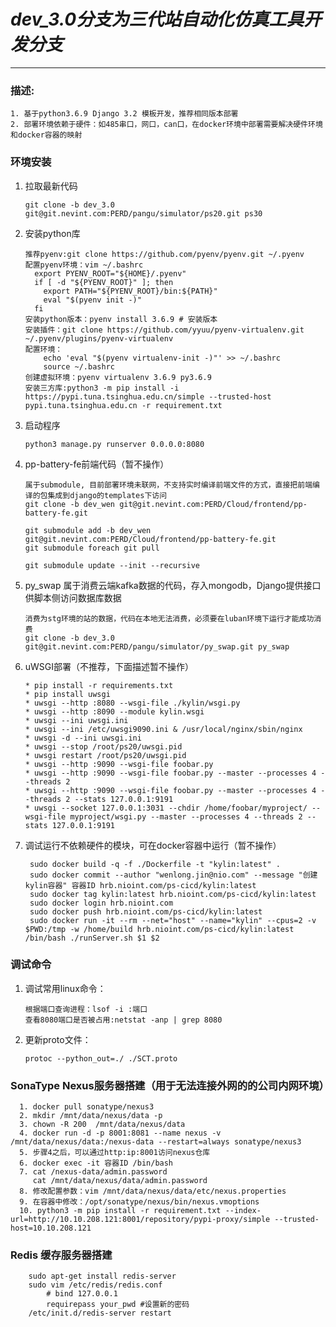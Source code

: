 # ***dev_3.0分支为三代站自动化仿真工具开发分支***
***
### 描述:
    1. 基于python3.6.9 Django 3.2 模板开发，推荐相同版本部署
    2. 部署环境依赖于硬件：如485串口，网口，can口，在docker环境中部署需要解决硬件环境和docker容器的映射
### 环境安装
1. 拉取最新代码
    ```
    git clone -b dev_3.0 git@git.nevint.com:PERD/pangu/simulator/ps20.git ps30
    ```
2. 安装python库
    ```
   推荐pyenv:git clone https://github.com/pyenv/pyenv.git ~/.pyenv
   配置pyenv环境：vim ~/.bashrc
      export PYENV_ROOT="${HOME}/.pyenv"
      if [ -d "${PYENV_ROOT}" ]; then
        export PATH="${PYENV_ROOT}/bin:${PATH}"
        eval "$(pyenv init -)"
      fi
   安装python版本：pyenv install 3.6.9 # 安装版本
   安装插件：git clone https://github.com/yyuu/pyenv-virtualenv.git ~/.pyenv/plugins/pyenv-virtualenv
   配置环境：
        echo 'eval "$(pyenv virtualenv-init -)"' >> ~/.bashrc
        source ~/.bashrc
   创建虚拟环境：pyenv virtualenv 3.6.9 py3.6.9 
   安装三方库:python3 -m pip install -i https://pypi.tuna.tsinghua.edu.cn/simple --trusted-host pypi.tuna.tsinghua.edu.cn -r requirement.txt
    ```
3. 启动程序
   ```
   python3 manage.py runserver 0.0.0.0:8080
   ```
4. pp-battery-fe前端代码（暂不操作）
   ```
   属于submodule, 目前部署环境未联网，不支持实时编译前端文件的方式，直接把前端编译的包集成到django的templates下访问
   git clone -b dev_wen git@git.nevint.com:PERD/Cloud/frontend/pp-battery-fe.git
   
   git submodule add -b dev_wen git@git.nevint.com:PERD/Cloud/frontend/pp-battery-fe.git
   git submodule foreach git pull
   
   git submodule update --init --recursive
   ```
5. py_swap 属于消费云端kafka数据的代码，存入mongodb，Django提供接口供脚本侧访问数据库数据
   ```
   消费为stg环境的站的数据，代码在本地无法消费，必须要在luban环境下运行才能成功消费
   git clone -b dev_3.0 git@git.nevint.com:PERD/pangu/simulator/py_swap.git py_swap
   ```
6. uWSGI部署（不推荐，下面描述暂不操作）
   ```
   * pip install -r requirements.txt
   * pip install uwsgi
   * uwsgi --http :8080 --wsgi-file ./kylin/wsgi.py 
   * uwsgi --http :8090 --module kylin.wsgi
   * uwsgi --ini uwsgi.ini 
   * uwsgi --ini /etc/uwsgi9090.ini & /usr/local/nginx/sbin/nginx
   * uwsgi -d --ini uwsgi.ini
   * uwsgi --stop /root/ps20/uwsgi.pid
   * uwsgi restart /root/ps20/uwsgi.pid
   * uwsgi --http :9090 --wsgi-file foobar.py
   * uwsgi --http :9090 --wsgi-file foobar.py --master --processes 4 --threads 2
   * uwsgi --http :9090 --wsgi-file foobar.py --master --processes 4 --threads 2 --stats 127.0.0.1:9191
   * uwsgi --socket 127.0.0.1:3031 --chdir /home/foobar/myproject/ --wsgi-file myproject/wsgi.py --master --processes 4 --threads 2 --stats 127.0.0.1:9191
   ```
7. 调试运行不依赖硬件的模块，可在docker容器中运行（暂不操作）
   ```
    sudo docker build -q -f ./Dockerfile -t "kylin:latest" .
    sudo docker commit --author "wenlong.jin@nio.com" --message "创建kylin容器" 容器ID hrb.nioint.com/ps-cicd/kylin:latest
    sudo docker tag kylin:latest hrb.nioint.com/ps-cicd/kylin:latest
    sudo docker login hrb.nioint.com
    sudo docker push hrb.nioint.com/ps-cicd/kylin:latest
    sudo docker run -it --rm --net="host" --name="kylin" --cpus=2 -v $PWD:/tmp -w /home/build hrb.nioint.com/ps-cicd/kylin:latest /bin/bash ./runServer.sh $1 $2
   ```
### 调试命令
1. 调试常用linux命令：
    ```
    根据端口查询进程：lsof -i :端口
    查看8080端口是否被占用:netstat -anp | grep 8080
   ```
2. 更新proto文件：
    ```
    protoc --python_out=./ ./SCT.proto 
   ```
### SonaType Nexus服务器搭建（用于无法连接外网的的公司内网环境）
```
  1. docker pull sonatype/nexus3
  2. mkdir /mnt/data/nexus/data -p
  3. chown -R 200  /mnt/data/nexus/data
  4. docker run -d -p 8001:8081 --name nexus -v /mnt/data/nexus/data:/nexus-data --restart=always sonatype/nexus3
  5. 步骤4之后，可以通过http:ip:8001访问nexus仓库
  6. docker exec -it 容器ID /bin/bash 
  7. cat /nexus-data/admin.password
     cat /mnt/data/nexus/data/admin.password
  8. 修改配置参数：vim /mnt/data/nexus/data/etc/nexus.properties
  9. 在容器中修改：/opt/sonatype/nexus/bin/nexus.vmoptions
  10. python3 -m pip install -r requirement.txt --index-url=http://10.10.208.121:8001/repository/pypi-proxy/simple --trusted-host=10.10.208.121  
  ```
### Redis 缓存服务器搭建
```angular2html
    sudo apt-get install redis-server
    sudo vim /etc/redis/redis.conf
        # bind 127.0.0.1
        requirepass your_pwd #设置新的密码
    /etc/init.d/redis-server restart

```

